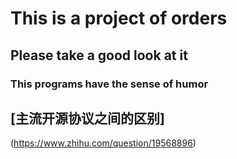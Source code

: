 # This is a project of orders 

## Please take a good look at it

### This programs have the sense of humor

## [主流开源协议之间的区别]
(https://www.zhihu.com/question/19568896)